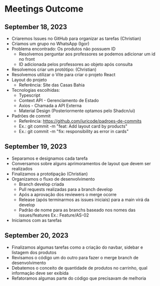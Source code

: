 # Meetings Outcome

## September 18, 2023

- Criaremos Issues no GitHub para organizar as tarefas (Christian)
- Criamos um grupo no WhatsApp (Igor)
- Problema encontrado: Os produtos não possuem ID
    - Resolvemos perguntar aos professores se podemos adicionar um id no front
    - ID adicionada pelos professores ao objeto após consulta
- Resolvemos criar um protótipo: (Christian)
- Resolvemos utilizar o Vite para criar o projeto React
- Layout do projeto
    - Referência: Site das Casas Bahia
- Tecnologias escolhidas:
    - Typescript
    - Context API - Gerenciamento de Estado 
    - Axios - Chamada a API Externa
    - Material Design (Posteriormente optamos pelo Shadcn/ui)
- Padrões de commit
    - Referência: https://github.com/iuricode/padroes-de-commits
    - Ex.: git commit -m "feat: Add layout card by products"
    - Ex.: git commit -m "fix: responsibility as error in cards"


## September 19, 2023

- Separamos e designamos cada tarefa
- Conversamos sobre alguns aprimoramentos de layout que devem ser realizados
- Finalizamos a prototipação (Christian)
- Organizamos o fluxo de desenvolvimento
    - Branch develop criada
    - Pull requests realizadas para a branch develop
    - Após a aprovação dos reviewers o merge ocorre
    - Release (após terminarmos as issues iniciais) para a main virá da develop
    - Padrão de nome para as branchs baseado nos nomes das issues/features
    Ex.: Feature/AS-02
- Iniciamos com as tarefas


## September 20, 2023

- Finalizamos algumas tarefas como a criação do navbar, sidebar e listagem dos produtos
- Revisamos o código um do outro para fazer o merge branch de desenvolvimento
- Debatemos o conceito de quantidade de produtos no carrinho, qual informação deve ser exibida
- Refatoramos algumas parte do código que precisavam de melhoria
